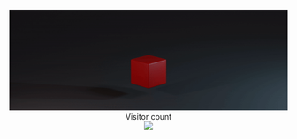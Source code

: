 <p align="center"> 
  <img src="logo.3b18b920.gif">
  Visitor count<br>
  <img src="https://profile-counter.glitch.me/HavermansStef/count.svg" />
</p>
